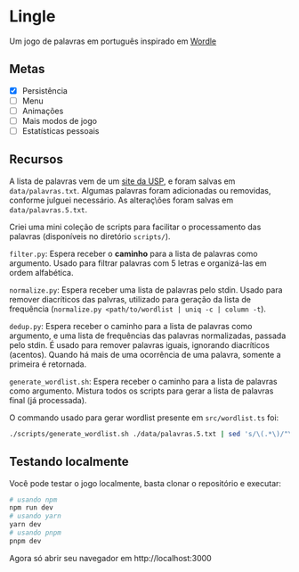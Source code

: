 # Lingle

Um jogo de palavras em português inspirado em [Wordle](https://www.nytimes.com/games/wordle/index.html)

## Metas

- [x] Persistência
- [ ] Menu
- [ ] Animações
- [ ] Mais modos de jogo
- [ ] Estatísticas pessoais

## Recursos

A lista de palavras vem de um [site da USP](https://www.ime.usp.br/~pf/dicios/index.html), e foram salvas em `data/palavras.txt`.
Algumas palavras foram adicionadas ou removidas, conforme julguei necessário. As alteraç\ões foram salvas em `data/palavras.5.txt`.

Criei uma mini coleção de scripts para facilitar o processamento das palavras (disponíveis no diretório `scripts/`).

`filter.py`: Espera receber o **caminho** para a lista de palavras como argumento. Usado para filtrar palavras com 5 letras e organizá-las em ordem alfabética.

`normalize.py`: Espera receber uma lista de palavras pelo stdin. Usado para remover diacríticos das palvras, utilizado para geração da lista de frequência (`normalize.py <path/to/wordlist | uniq -c | column -t`).

`dedup.py`: Espera receber o caminho para a lista de palavras como argumento, e uma lista de frequências das palavras normalizadas, passada pelo stdin. É usado para remover palavras iguais, ignorando diacríticos (acentos). Quando há mais de uma ocorrência de uma palavra, somente a primeira é retornada.

`generate_wordlist.sh`: Espera receber o caminho para a lista de palavras como argumento. Mistura todos os scripts para gerar a lista de palavras final (já processada).

O commando usado para gerar wordlist presente em `src/wordlist.ts` foi:

```sh
./scripts/generate_wordlist.sh ./data/palavras.5.txt | sed 's/\(.*\)/"\1",/'
```

## Testando localmente

Você pode testar o jogo localmente, basta clonar o repositório e executar:

```sh
# usando npm
npm run dev
# usando yarn
yarn dev
# usando pnpm
pnpm dev
```

Agora só abrir seu navegador em http://localhost:3000
